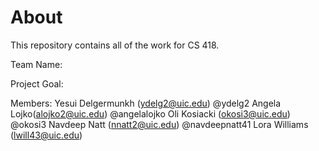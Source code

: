 # About
This repository contains all of the work for CS 418.

Team Name: 

Project Goal: 

Members: 
Yesui Delgermunkh (ydelg2@uic.edu) @ydelg2
Angela Lojko(alojko2@uic.edu) @angelalojko 
Oli Kosiacki (okosi3@uic.edu) @okosi3
Navdeep Natt (nnatt2@uic.edu) @navdeepnatt41
Lora Williams (lwill43@uic.edu)

